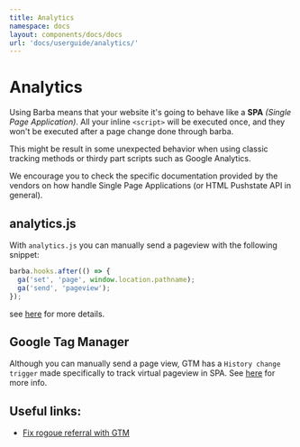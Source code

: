 ```yaml
---
title: Analytics
namespace: docs
layout: components/docs/docs
url: 'docs/userguide/analytics/'
---
```



# Analytics

Using Barba means that your website it's going to behave like a **SPA** *(Single Page Application)*. All your inline `<script>` will be executed once, and they won't be executed after a page change done through barba.

This might be result in some unexpected behavior when using classic tracking methods or thirdy part scripts such as Google Analytics.

We encourage you to check the specific documentation provided by the vendors on how handle Single Page Applications (or HTML Pushstate API in general).


## analytics.js

With `analytics.js` you can manually send a pageview with the following snippet:


```javascript
barba.hooks.after(() => {
  ga('set', 'page', window.location.pathname);
  ga('send', 'pageview');
});
```
see [here](https://developers.google.com/analytics/devguides/collection/analyticsjs/single-page-applications) for more details.


## Google Tag Manager

Although you can manually send a page view, GTM has a `History change trigger` made specifically to track virtual pageview in SPA. See [here](https://support.google.com/tagmanager/answer/7679322) for more info.


## Useful links:

- [Fix rogoue referral with GTM](https://www.simoahava.com/gtm-tips/fix-rogue-referral-problem-single-page-sites/)